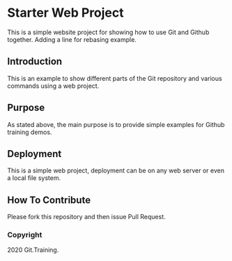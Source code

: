# Starter Web Project

This is a simple website project for
showing how to use Git and Github together. Adding a line for rebasing example.

## Introduction

This is an example to show different parts of the Git repository and various commands using a web project.

## Purpose

As stated above, the main purpose is to provide simple examples for Github training demos.

## Deployment

This is a simple web project, deployment can be on any web server or even a local file system.


## How To Contribute

Please fork this repository and then issue Pull Request.

### Copyright
2020 Git.Training.